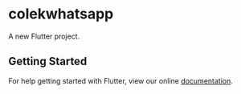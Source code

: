 # colekwhatsapp

A new Flutter project.

## Getting Started

For help getting started with Flutter, view our online
[documentation](https://flutter.io/).
